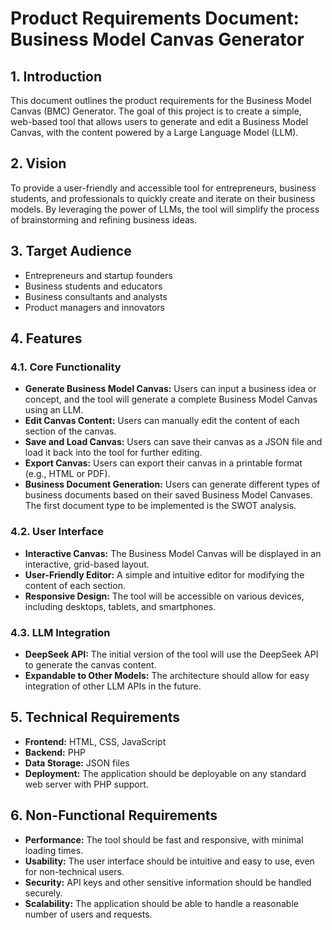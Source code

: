 # Product Requirements Document: Business Model Canvas Generator

## 1. Introduction

This document outlines the product requirements for the Business Model Canvas (BMC) Generator. The goal of this project is to create a simple, web-based tool that allows users to generate and edit a Business Model Canvas, with the content powered by a Large Language Model (LLM).

## 2. Vision

To provide a user-friendly and accessible tool for entrepreneurs, business students, and professionals to quickly create and iterate on their business models. By leveraging the power of LLMs, the tool will simplify the process of brainstorming and refining business ideas.

## 3. Target Audience

- Entrepreneurs and startup founders
- Business students and educators
- Business consultants and analysts
- Product managers and innovators

## 4. Features

### 4.1. Core Functionality

- **Generate Business Model Canvas:** Users can input a business idea or concept, and the tool will generate a complete Business Model Canvas using an LLM.
- **Edit Canvas Content:** Users can manually edit the content of each section of the canvas.
- **Save and Load Canvas:** Users can save their canvas as a JSON file and load it back into the tool for further editing.
- **Export Canvas:** Users can export their canvas in a printable format (e.g., HTML or PDF).
- **Business Document Generation:** Users can generate different types of business documents based on their saved Business Model Canvases. The first document type to be implemented is the SWOT analysis.

### 4.2. User Interface

- **Interactive Canvas:** The Business Model Canvas will be displayed in an interactive, grid-based layout.
- **User-Friendly Editor:** A simple and intuitive editor for modifying the content of each section.
- **Responsive Design:** The tool will be accessible on various devices, including desktops, tablets, and smartphones.

### 4.3. LLM Integration

- **DeepSeek API:** The initial version of the tool will use the DeepSeek API to generate the canvas content.
- **Expandable to Other Models:** The architecture should allow for easy integration of other LLM APIs in the future.

## 5. Technical Requirements

- **Frontend:** HTML, CSS, JavaScript
- **Backend:** PHP
- **Data Storage:** JSON files
- **Deployment:** The application should be deployable on any standard web server with PHP support.

## 6. Non-Functional Requirements

- **Performance:** The tool should be fast and responsive, with minimal loading times.
- **Usability:** The user interface should be intuitive and easy to use, even for non-technical users.
- **Security:** API keys and other sensitive information should be handled securely.
- **Scalability:** The application should be able to handle a reasonable number of users and requests.
